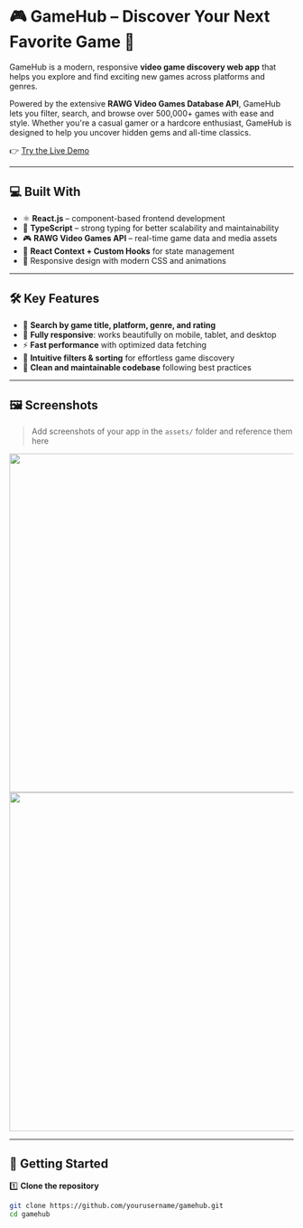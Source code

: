 # 🎮 GameHub – Discover Your Next Favorite Game 🚀

GameHub is a modern, responsive **video game discovery web app** that helps you explore and find exciting new games across platforms and genres.  

Powered by the extensive **RAWG Video Games Database API**, GameHub lets you filter, search, and browse over 500,000+ games with ease and style. Whether you're a casual gamer or a hardcore enthusiast, GameHub is designed to help you uncover hidden gems and all-time classics.  

👉 [Try the Live Demo](https://vw0dgh60-5173.inc1.devtunnels.ms/)  

---

## 💻 Built With

- ⚛️ **React.js** – component-based frontend development  
- 💎 **TypeScript** – strong typing for better scalability and maintainability  
- 🎮 **RAWG Video Games API** – real-time game data and media assets  
- 🧠 **React Context + Custom Hooks** for state management  
- 🎨 Responsive design with modern CSS and animations  

---

## 🛠️ Key Features

- 🔎 **Search by game title, platform, genre, and rating**  
- 📱 **Fully responsive**: works beautifully on mobile, tablet, and desktop  
- ⚡ **Fast performance** with optimized data fetching  
- 🧭 **Intuitive filters & sorting** for effortless game discovery  
- 💾 **Clean and maintainable codebase** following best practices  

---

## 🖼️ Screenshots

> Add screenshots of your app in the `assets/` folder and reference them here  

<img src="assets/homepage.png" width="600"/>  
<img src="assets/game-details.png" width="600"/>

---

## 🚀 Getting Started

1️⃣ **Clone the repository**
```bash
git clone https://github.com/yourusername/gamehub.git
cd gamehub
